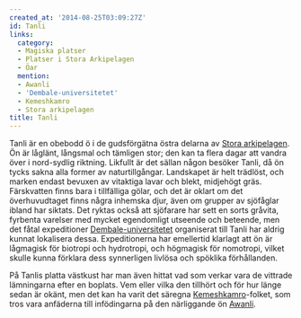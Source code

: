 ```yaml
---
created_at: '2014-08-25T03:09:27Z'
id: Tanli
links:
  category:
  - Magiska platser
  - Platser i Stora Arkipelagen
  - Öar
  mention:
  - Awanli
  - 'Dembale-universitetet'
  - Kemeshkamro
  - Stora arkipelagen
title: Tanli
---
```


Tanli är en obebodd ö i de gudsförgätna östra delarna av [Stora arkipelagen]. Ön är låglänt,
långsmal och tämligen stor; den kan ta flera dagar att vandra över i nord-sydlig riktning. Likfullt
är det sällan någon besöker Tanli, då ön tycks sakna alla former av naturtillgångar. Landskapet är
helt trädlöst, och marken endast bevuxen av vitaktiga lavar och blekt, midjehögt gräs. Färskvatten
finns bara i tillfälliga gölar, och det är oklart om det överhuvudtaget finns några inhemska djur,
även om grupper av sjöfåglar ibland har siktats. Det ryktas också att sjöfarare har sett en sorts
gråvita, fyrbenta varelser med mycket egendomligt utseende och beteende, men det fåtal expeditioner
[Dembale-universitetet] organiserat till Tanli har aldrig kunnat lokalisera dessa. Expeditionerna
har emellertid klarlagt att ön är lågmagisk för biotropi och hydrotropi, och högmagisk för
nomotropi, vilket skulle kunna förklara dess synnerligen livlösa och spöklika förhållanden.

På Tanlis platta västkust har man även hittat vad som verkar vara de vittrade lämningarna efter en
boplats. Vem eller vilka den tillhört och för hur länge sedan är okänt, men det kan ha varit det
säregna [Kemeshkamro]-folket, som tros vara anfäderna till infödingarna på den närliggande ön
[Awanli].

  [Stora arkipelagen]: Stora_arkipelagen
  [Dembale-universitetet]: Dembale-universitetet
  [Kemeshkamro]: Kemeshkamro
  [Awanli]: Awanli